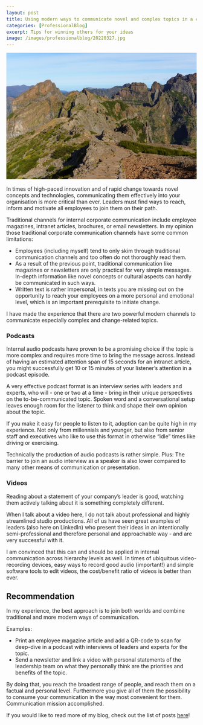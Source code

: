 ```yaml
---
layout: post
title: Using modern ways to communicate novel and complex topics in a corporate environment
categories: [ProfessionalBlog]
excerpt: Tips for winning others for your ideas
image: /images/professionalblog/20220327.jpg
---
```


![Jakob’s Professional blog](../images/professionalblog/20220327.jpg)

In times of high-paced innovation and of rapid change towards novel concepts and technologies, communicating them effectively into your organisation is more critical than ever. Leaders must  find ways to reach, inform and motivate all employees to join them on their path.

Traditional channels for internal corporate communication include employee magazines,  intranet articles, brochures, or email newsletters. In my opinion those traditional corporate communication channels have some common limitations:

- Employees (including myself) tend to only skim through traditional communication channels and too often do not thoroughly read them.
- As a result of the previous point, traditional communication like magazines or newsletters are only practical for very simple messages. In-depth information like novel concepts or cultural aspects can hardly be communicated in such ways.
- Written text is rather impersonal, in texts you are missing out on the opportunity to reach your employees on a more personal and emotional level, which is an important prerequisite to initiate change.

I have made the experience that there are two powerful modern channels to communicate especially complex and change-related topics.

### Podcasts

Internal audio podcasts have proven to be a promising choice if the topic is more complex and requires more time to bring the message across. Instead of having an estimated attention span of 15 seconds for an intranet article, you might successfully get 10 or 15 minutes of your listener’s attention in a podcast episode. 

A very effective podcast format is an interview series with leaders and experts, who will - one or two at a time - bring in their unique perspectives on the to-be-communicated topic. Spoken word and a conversational setup leaves enough room for the listener to think and shape their own opinion about the topic.

If you make it easy for people to listen to it, adoption can be quite high in my experience. Not only from millennials and younger,  but also from senior staff and executives who like to use this format in otherwise “idle” times like driving or exercising.

Technically the production of audio podcasts is rather simple. Plus: The barrier to join an audio interview as a speaker is also lower compared to many other means of communication or presentation.

### Videos

Reading about a statement of your company’s leader is good, watching them actively talking about it is something completely different. 

When I talk about a video here, I do not talk about professional and highly streamlined studio productions. All of us have seen great examples of leaders (also here on LinkedIn) who present their ideas in an intentionally semi-professional and therefore personal and approachable way - and are very successful with it.

I am convinced that this can and should be applied in internal communication across hierarchy levels as well. In times of ubiquitous video-recording devices, easy ways to record good audio (important!) and simple software tools to edit videos, the cost/benefit ratio of videos is better than ever.

## Recommendation

In my experience, the best approach is to join both worlds and combine traditional and more modern ways of communication.

Examples:

- Print an employee magazine article and add a QR-code to scan for deep-dive in a podcast with interviews of leaders and experts for the topic.
- Send a newsletter and link a video with personal statements of the leadership team on what they personally think are the priorities and benefits of the topic.

By doing that, you reach the broadest range of people, and reach them on a factual and personal level. Furthermore you give all of them the possibility to consume your communication in the way most convenient for them. Communication mission accomplished. 


If you would like to read more of my blog, check out the list of posts [here](../work#professional-blog)!